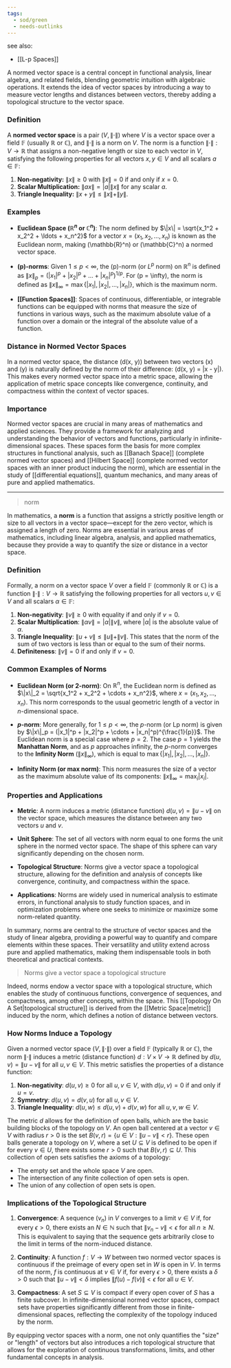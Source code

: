 ```yaml
---
tags:
  - sod/green
  - needs-outlinks
---
```

see also:
- [[L-p Spaces]]

A normed vector space is a central concept in functional analysis, linear algebra, and related fields, blending geometric intuition with algebraic operations. It extends the idea of vector spaces by introducing a way to measure vector lengths and distances between vectors, thereby adding a topological structure to the vector space.

### Definition

A **normed vector space** is a pair $(V, \|\cdot\|)$ where $V$ is a vector space over a field $\mathbb{F}$ (usually $\mathbb{R}$ or $\mathbb{C})$, and $\|\cdot\|$ is a norm on $V$. The norm is a function $\|\cdot\|: V \rightarrow \mathbb{R}$ that assigns a non-negative length or size to each vector in $V$, satisfying the following properties for all vectors $x, y \in V$ and all scalars $a \in \mathbb{F}$:

1. **Non-negativity:** $\|x\| \geq 0$ with $\|x\| = 0$ if and only if $x = 0$.
2. **Scalar Multiplication:** $\|ax\| = |a|\|x\|$ for any scalar $a$.
3. **Triangle Inequality:** $\|x + y\| \leq \|x\| + \|y\|$.

### Examples

- **Euclidean Space ($\mathbb{R}^n$ or $\mathbb{C}^n$)**: The norm defined by $\|x\| = \sqrt{x_1^2 + x_2^2 + \ldots + x_n^2}$ for a vector $x = (x_1, x_2, \ldots, x_n)$ is known as the Euclidean norm, making \(\mathbb{R}^n\) or \(\mathbb{C}^n\) a normed vector space.

- **\(p\)-norms**: Given $1 \leq p < \infty$, the \(p\)-norm (or $L^p$ norm) on $\mathbb{R}^n$ is defined as $\|x\|_p = (|x_1|^p + |x_2|^p + \ldots + |x_n|^p)^{1/p}$. For \(p = \infty\), the norm is defined as $\|x\|_\infty = \max\{|x_1|, |x_2|, \ldots, |x_n|\}$, which is the maximum norm.

- **[[Function Spaces]]**: Spaces of continuous, differentiable, or integrable functions can be equipped with norms that measure the size of functions in various ways, such as the maximum absolute value of a function over a domain or the integral of the absolute value of a function.

### Distance in Normed Vector Spaces

In a normed vector space, the distance \(d(x, y)\) between two vectors \(x\) and \(y\) is naturally defined by the norm of their difference: \(d(x, y) = \|x - y\|\). This makes every normed vector space into a metric space, allowing the application of metric space concepts like convergence, continuity, and compactness within the context of vector spaces.

### Importance

Normed vector spaces are crucial in many areas of mathematics and applied sciences. They provide a framework for analyzing and understanding the behavior of vectors and functions, particularly in infinite-dimensional spaces. These spaces form the basis for more complex structures in functional analysis, such as [[Banach Space]] (complete normed vector spaces) and [[Hilbert Space]] (complete normed vector spaces with an inner product inducing the norm), which are essential in the study of [[differential equations]], quantum mechanics, and many areas of pure and applied mathematics.

---

> norm

In mathematics, a **norm** is a function that assigns a strictly positive length or size to all vectors in a vector space—except for the zero vector, which is assigned a length of zero. Norms are essential in various areas of mathematics, including linear algebra, analysis, and applied mathematics, because they provide a way to quantify the size or distance in a vector space. 

### Definition

Formally, a norm on a vector space $V$ over a field $\mathbb{F}$ (commonly $\mathbb{R}$ or $\mathbb{C}$) is a function $\|\cdot\|: V \rightarrow \mathbb{R}$ satisfying the following properties for all vectors $u, v \in V$ and all scalars $\alpha \in \mathbb{F}$:

1. **Non-negativity**: $\|v\| \geq 0$ with equality if and only if $v = 0$.
2. **Scalar Multiplication**: $\|\alpha v\| = |\alpha| \|v\|$, where $|\alpha|$ is the absolute value of $\alpha$.
3. **Triangle Inequality**: $\|u + v\| \leq \|u\| + \|v\|$. This states that the norm of the sum of two vectors is less than or equal to the sum of their norms.
4. **Definiteness**: $\|v\| = 0$ if and only if $v = 0$.

### Common Examples of Norms

- **Euclidean Norm (or 2-norm)**: On $\mathbb{R}^n$, the Euclidean norm is defined as $\|x\|_2 = \sqrt{x_1^2 + x_2^2 + \cdots + x_n^2}$, where $x = (x_1, x_2, ..., x_n)$. This norm corresponds to the usual geometric length of a vector in $n$-dimensional space.

- **$p$-norm**: More generally, for $1 \leq p < \infty$, the $p$-norm (or Lp norm) is given by $\|x\|_p = (|x_1|^p + |x_2|^p + \cdots + |x_n|^p)^{\frac{1}{p}}$. The Euclidean norm is a special case where $p=2$. The case $p=1$ yields the **Manhattan Norm**, and as $p$ approaches infinity, the $p$-norm converges to the **Infinity Norm** ($\|x\|_\infty$), which is equal to $\max\{|x_1|, |x_2|, ..., |x_n|\}$.

- **Infinity Norm (or max norm)**: This norm measures the size of a vector as the maximum absolute value of its components: $\|x\|_\infty = \max_{i} |x_i|$.

### Properties and Applications

- **Metric**: A norm induces a metric (distance function) $d(u, v) = \|u - v\|$ on the vector space, which measures the distance between any two vectors $u$ and $v$.

- **Unit Sphere**: The set of all vectors with norm equal to one forms the unit sphere in the normed vector space. The shape of this sphere can vary significantly depending on the chosen norm.

- **Topological Structure**: Norms give a vector space a topological structure, allowing for the definition and analysis of concepts like convergence, continuity, and compactness within the space.

- **Applications**: Norms are widely used in numerical analysis to estimate errors, in functional analysis to study function spaces, and in optimization problems where one seeks to minimize or maximize some norm-related quantity.

In summary, norms are central to the structure of vector spaces and the study of linear algebra, providing a powerful way to quantify and compare elements within these spaces. Their versatility and utility extend across pure and applied mathematics, making them indispensable tools in both theoretical and practical contexts.

>Norms give a vector space a topological structure

Indeed, norms endow a vector space with a topological structure, which enables the study of continuous functions, convergence of sequences, and compactness, among other concepts, within the space. This [[Topology On A Set|topological structure]] is derived from the [[Metric Space|metric]] induced by the norm, which defines a notion of distance between vectors.

### How Norms Induce a Topology

Given a normed vector space $(V, \|\cdot\|)$ over a field $\mathbb{F}$ (typically $\mathbb{R}$ or $\mathbb{C}$), the norm $\|\cdot\|$ induces a metric (distance function) $d: V \times V \rightarrow \mathbb{R}$ defined by $d(u, v) = \|u - v\|$ for all $u, v \in V$. This metric satisfies the properties of a distance function:

1. **Non-negativity**: $d(u, v) \geq 0$ for all $u, v \in V$, with $d(u, v) = 0$ if and only if $u = v$.
2. **Symmetry**: $d(u, v) = d(v, u)$ for all $u, v \in V$.
3. **Triangle Inequality**: $d(u, w) \leq d(u, v) + d(v, w)$ for all $u, v, w \in V$.

The metric $d$ allows for the definition of open balls, which are the basic building blocks of the topology on $V$. An open ball centered at a vector $v \in V$ with radius $r > 0$ is the set $B(v, r) = \{u \in V : \|u - v\| < r\}$. These open balls generate a topology on $V$, where a set $U \subseteq V$ is defined to be open if for every $v \in U$, there exists some $r > 0$ such that $B(v, r) \subseteq U$. This collection of open sets satisfies the axioms of a topology:

- The empty set and the whole space $V$ are open.
- The intersection of any finite collection of open sets is open.
- The union of any collection of open sets is open.

### Implications of the Topological Structure

1. **Convergence**: A sequence $(v_n)$ in $V$ converges to a limit $v \in V$ if, for every $\epsilon > 0$, there exists an $N \in \mathbb{N}$ such that $\|v_n - v\| < \epsilon$ for all $n \geq N$. This is equivalent to saying that the sequence gets arbitrarily close to the limit in terms of the norm-induced distance.

2. **Continuity**: A function $f: V \rightarrow W$ between two normed vector spaces is continuous if the preimage of every open set in $W$ is open in $V$. In terms of the norm, $f$ is continuous at $v \in V$ if, for every $\epsilon > 0$, there exists a $\delta > 0$ such that $\|u - v\| < \delta$ implies $\|f(u) - f(v)\| < \epsilon$ for all $u \in V$.

3. **Compactness**: A set $S \subseteq V$ is compact if every open cover of $S$ has a finite subcover. In infinite-dimensional normed vector spaces, compact sets have properties significantly different from those in finite-dimensional spaces, reflecting the complexity of the topology induced by the norm.

By equipping vector spaces with a norm, one not only quantifies the "size" or "length" of vectors but also introduces a rich topological structure that allows for the exploration of continuous transformations, limits, and other fundamental concepts in analysis.